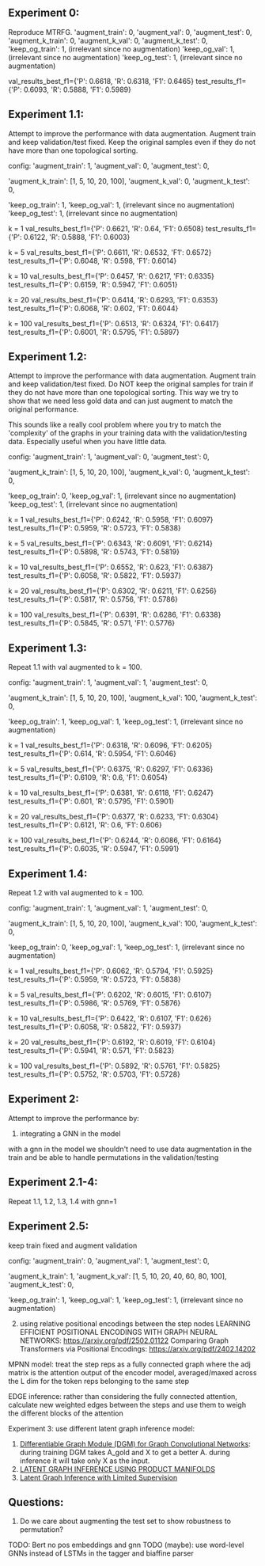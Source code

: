 ## Experiment 0:
Reproduce MTRFG.
'augment_train': 0,
'augment_val': 0,
'augment_test': 0,
'augment_k_train': 0,
'augment_k_val': 0,
'augment_k_test': 0,
'keep_og_train': 1, (irrelevant since no augmentation)
'keep_og_val': 1, (irrelevant since no augmentation)
'keep_og_test': 1, (irrelevant since no augmentation)

val_results_best_f1={'P': 0.6618, 'R': 0.6318, 'F1': 0.6465}
test_results_f1={'P': 0.6093, 'R': 0.5888, 'F1': 0.5989}


## Experiment 1.1:
Attempt to improve the performance with data augmentation.
Augment train and keep validation/test fixed.
Keep the original samples even if they do not have more than one topological sorting.

config:
'augment_train': 1,
'augment_val': 0,
'augment_test': 0,

'augment_k_train': [1, 5, 10, 20, 100],
'augment_k_val': 0,
'augment_k_test': 0,

'keep_og_train': 1,
'keep_og_val': 1, (irrelevant since no augmentation)
'keep_og_test': 1, (irrelevant since no augmentation)

k = 1
val_results_best_f1={'P': 0.6621, 'R': 0.64, 'F1': 0.6508}
test_results_f1={'P': 0.6122, 'R': 0.5888, 'F1': 0.6003}

k = 5
val_results_best_f1={'P': 0.6611, 'R': 0.6532, 'F1': 0.6572}
test_results_f1={'P': 0.6048, 'R': 0.598, 'F1': 0.6014}

k = 10
val_results_best_f1={'P': 0.6457, 'R': 0.6217, 'F1': 0.6335}
test_results_f1={'P': 0.6159, 'R': 0.5947, 'F1': 0.6051}

k = 20
val_results_best_f1={'P': 0.6414, 'R': 0.6293, 'F1': 0.6353}
test_results_f1={'P': 0.6068, 'R': 0.602, 'F1': 0.6044}

k = 100
val_results_best_f1={'P': 0.6513, 'R': 0.6324, 'F1': 0.6417}
test_results_f1={'P': 0.6001, 'R': 0.5795, 'F1': 0.5897}


## Experiment 1.2:
Attempt to improve the performance with data augmentation.
Augment train and keep validation/test fixed.
Do NOT keep the original samples for train if they do not have more than one topological sorting. This way we try to show that we need less gold data and can just augment to match the original performance.

This sounds like a really cool problem where you try to match the 'complexity' of the graphs in your training data with the validation/testing data. Especially useful when you have little data.

config:
'augment_train': 1,
'augment_val': 0,
'augment_test': 0,

'augment_k_train': [1, 5, 10, 20, 100],
'augment_k_val': 0,
'augment_k_test': 0,

'keep_og_train': 0,
'keep_og_val': 1, (irrelevant since no augmentation)
'keep_og_test': 1, (irrelevant since no augmentation)

k = 1
val_results_best_f1={'P': 0.6242, 'R': 0.5958, 'F1': 0.6097}
test_results_f1={'P': 0.5959, 'R': 0.5723, 'F1': 0.5838}

k = 5
val_results_best_f1={'P': 0.6343, 'R': 0.6091, 'F1': 0.6214}
test_results_f1={'P': 0.5898, 'R': 0.5743, 'F1': 0.5819}

k = 10
val_results_best_f1={'P': 0.6552, 'R': 0.623, 'F1': 0.6387}
test_results_f1={'P': 0.6058, 'R': 0.5822, 'F1': 0.5937}

k = 20
val_results_best_f1={'P': 0.6302, 'R': 0.6211, 'F1': 0.6256}
test_results_f1={'P': 0.5817, 'R': 0.5756, 'F1': 0.5786}

k = 100
val_results_best_f1={'P': 0.6391, 'R': 0.6286, 'F1': 0.6338}
test_results_f1={'P': 0.5845, 'R': 0.571, 'F1': 0.5776}


## Experiment 1.3:
Repeat 1.1 with val augmented to k = 100.

config:
'augment_train': 1,
'augment_val': 1,
'augment_test': 0,

'augment_k_train': [1, 5, 10, 20, 100],
'augment_k_val': 100,
'augment_k_test': 0,

'keep_og_train': 1,
'keep_og_val': 1,
'keep_og_test': 1, (irrelevant since no augmentation)

k = 1
val_results_best_f1={'P': 0.6318, 'R': 0.6096, 'F1': 0.6205}
test_results_f1={'P': 0.614, 'R': 0.5954, 'F1': 0.6046}

k = 5
val_results_best_f1={'P': 0.6375, 'R': 0.6297, 'F1': 0.6336}
test_results_f1={'P': 0.6109, 'R': 0.6, 'F1': 0.6054}

k = 10
val_results_best_f1={'P': 0.6381, 'R': 0.6118, 'F1': 0.6247}
test_results_f1={'P': 0.601, 'R': 0.5795, 'F1': 0.5901}

k = 20
val_results_best_f1={'P': 0.6377, 'R': 0.6233, 'F1': 0.6304}
test_results_f1={'P': 0.6121, 'R': 0.6, 'F1': 0.606}

k = 100
val_results_best_f1={'P': 0.6244, 'R': 0.6086, 'F1': 0.6164}
test_results_f1={'P': 0.6035, 'R': 0.5947, 'F1': 0.5991}


## Experiment 1.4:
Repeat 1.2 with val augmented to k = 100.

config:
'augment_train': 1,
'augment_val': 1,
'augment_test': 0,

'augment_k_train': [1, 5, 10, 20, 100],
'augment_k_val': 100,
'augment_k_test': 0,

'keep_og_train': 0,
'keep_og_val': 1,
'keep_og_test': 1, (irrelevant since no augmentation)

k = 1
val_results_best_f1={'P': 0.6062, 'R': 0.5794, 'F1': 0.5925}
test_results_f1={'P': 0.5959, 'R': 0.5723, 'F1': 0.5838}

k = 5
val_results_best_f1={'P': 0.6202, 'R': 0.6015, 'F1': 0.6107}
test_results_f1={'P': 0.5986, 'R': 0.5769, 'F1': 0.5876}

k = 10
val_results_best_f1={'P': 0.6422, 'R': 0.6107, 'F1': 0.626}
test_results_f1={'P': 0.6058, 'R': 0.5822, 'F1': 0.5937}

k = 20
val_results_best_f1={'P': 0.6192, 'R': 0.6019, 'F1': 0.6104}
test_results_f1={'P': 0.5941, 'R': 0.571, 'F1': 0.5823}

k = 100
val_results_best_f1={'P': 0.5892, 'R': 0.5761, 'F1': 0.5825}
test_results_f1={'P': 0.5752, 'R': 0.5703, 'F1': 0.5728}


## Experiment 2:
Attempt to improve the performance by:
1. integrating a GNN in the model

with a gnn in the model we shouldn't need to use data augmentation in the train and be able to handle permutations in the validation/testing

## Experiment 2.1-4:
Repeat 1.1, 1.2, 1.3, 1.4 with gnn=1

## Experiment 2.5:

keep train fixed and augment validation

config:
'augment_train': 0,
'augment_val': 1,
'augment_test': 0,

'augment_k_train': 1,
'augment_k_val': [1, 5, 10, 20, 40, 60, 80, 100],
'augment_k_test': 0,

'keep_og_train': 1,
'keep_og_val': 1,
'keep_og_test': 1, (irrelevant since no augmentation)

2. using relative positional encodings between the step nodes
LEARNING EFFICIENT POSITIONAL ENCODINGS WITH GRAPH NEURAL NETWORKS: https://arxiv.org/pdf/2502.01122
Comparing Graph Transformers via Positional Encodings: https://arxiv.org/pdf/2402.14202

MPNN model:
treat the step reps as a fully connected graph where the adj matrix is the attention output of the encoder model, averaged/maxed across the L dim for the token reps belonging to the same step

EDGE inference:
rather than considering the fully connected attention, calculate new weighted edges between the steps and use them to weigh the different blocks of the attention

Experiment 3:
use different latent graph inference model:
1. [Differentiable Graph Module (DGM) for Graph Convolutional Networks](https://ieeexplore.ieee.org/stamp/stamp.jsp?arnumber=9763421): during training DGM takes A_gold and X to get a better A. during inference it will take only X as the input.
2. [LATENT GRAPH INFERENCE USING PRODUCT MANIFOLDS](https://openreview.net/pdf?id=JLR_B7n_Wqr)
3. [Latent Graph Inference with Limited Supervision](https://proceedings.neurips.cc/paper_files/paper/2023/file/67101f97dc23fcc10346091181fff6cb-Paper-Conference.pdf)

## Questions:
1. Do we care about augmenting the test set to show robustness to permutation?

TODO: Bert no pos embeddings and gnn
TODO (maybe): use word-level GNNs instead of LSTMs in the tagger and biaffine parser